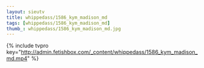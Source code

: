 ```yaml
--- 
layout: sieutv
title: whippedass/1586_kym_madison_md
tags: [whippedass/1586_kym_madison_md]
thumb_: whippedass/1586_kym_madison_md.jpg
---
```

{% include tvpro key="http://admin.fetishbox.com/_content/whippedass/1586_kym_madison_md.mp4" %} 
